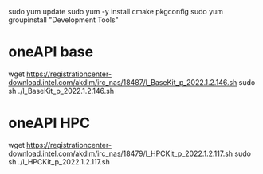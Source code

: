 sudo yum update
sudo yum -y install cmake pkgconfig
sudo yum groupinstall "Development Tools"

# oneAPI base

wget https://registrationcenter-download.intel.com/akdlm/irc_nas/18487/l_BaseKit_p_2022.1.2.146.sh
sudo sh ./l_BaseKit_p_2022.1.2.146.sh


# oneAPI HPC

wget https://registrationcenter-download.intel.com/akdlm/irc_nas/18479/l_HPCKit_p_2022.1.2.117.sh
sudo sh ./l_HPCKit_p_2022.1.2.117.sh
